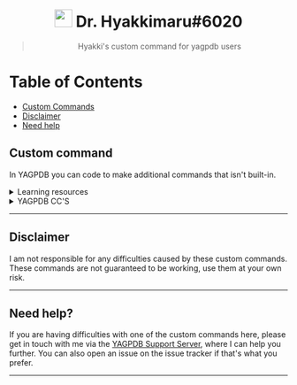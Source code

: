 #

<h1 align="center"><img src="https://cdn.discordapp.com/avatars/596956753657069599/f913f1d1943ede689ade2f0cbdee4307.png" height=32px width=32px></img>&nbspDr. Hyakkimaru#6020</h1>

> <p align="center">Hyakki's custom command for yagpdb users</p>

# Table of Contents
- [Custom Commands](#custom-command)
- [Disclaimer](#disclaimer)
- [Need help](#need-help?)


## Custom command
In YAGPDB you can code to make additional commands that isn't built-in.

<details><summary>Learning resources</summary>

  - [The custom command interface](https://learn.yagpdb.xyz/the-custom-command-interface)
  - [Learning page](https://learn.yagpdb.xyz/)
  - [Templates](https://docs.yagpdb.xyz/reference/templates)
</details>

<details><summary>YAGPDB CC'S</summary>

  - [YAGPDB cc's](https://github.com/yagpdb-cc/yagpdb-cc)
  - [wolf's](https://github.com/TheHDCrafter/yagpdb-cc)
  - [Pedro's](https://github.com/Pedro-Pessoa/yagpdb-cc/tree/Tickets/tickets)
  - [DZ](https://github.com/DZ-TM/Yagpdb.xyz)
  - [sponge](https://github.com/Spongerooski/yagpdb-cc)
</details>

---
## Disclaimer

I am not responsible for any difficulties caused by these custom commands. These commands are not guaranteed to be working, use them at your own risk.

---
## Need help?

If you are having difficulties with one of the custom commands here, please get in touch with me via the [YAGPDB Support Server](https://discord.gg/5uVyq2E), where I can help you further. You can also open an issue on the issue tracker if that's what you prefer.

---
